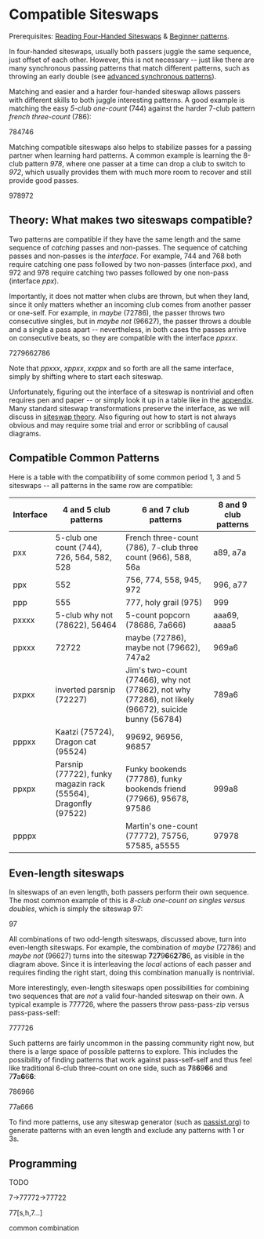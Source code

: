 # Compatible Siteswaps

Prerequisites: [Reading Four-Handed Siteswaps]() & [Beginner patterns]().

In four-handed siteswaps, usually both passers juggle the same sequence, just offset of each other. However, this is not necessary -- just like there are many synchronous passing patterns that match different patterns, such as throwing an early double (see [advanced synchronous patterns]()). 

Matching and easier and a harder four-handed siteswap allows passers with different skills to both juggle interesting patterns. A good example is matching the easy *5-club one-count* (744) against the harder 7-club pattern *french three-count* (786):

<siteswap>784746</siteswap>

Matching compatible siteswaps also helps to stabilize passes for a passing partner when learning hard patterns. A common example is learning the 8-club pattern *978*, where one passer at a time can drop a club to switch to *972*, which usually provides them with much more room to recover and still provide good passes. 

<siteswap>978972</siteswap>

## Theory: What makes two siteswaps compatible?

Two patterns are compatible if they have the same length and the same sequence of *catching* passes and non-passes. The sequence of catching passes and non-passes is the *interface*. For example, 744 and 768 both require catching one pass followed by two non-passes (interface *pxx*), and 972 and 978 require catching two passes followed by one non-pass (interface *ppx*). 

Importantly, it does not matter when clubs are thrown, but when they land, since it only matters whether an incoming club comes from another passer or one-self. For example, in *maybe* (72786), the passer throws two consecutive singles, but in *maybe not* (96627), the passer throws a double and a single a pass apart -- nevertheless, in both cases the passes arrive on consecutive beats, so they are compatible with the interface *ppxxx*.

<siteswap>7279662786</siteswap>

Note that *ppxxx*, *xppxx*, *xxppx* and so forth are all the same interface, simply by shifting where to start each siteswap.

Unfortunately, figuring out the interface of a siteswap is nontrivial and often requires pen and paper -- or simply look it up in a table like in the [appendix](). Many standard siteswap transformations preserve the interface, as we will discuss in [siteswap theory](). Also figuring out how to start is not always obvious and may require some trial and error or scribbling of causal diagrams.

## Compatible Common Patterns

Here is a table with the compatibility of some common period 1, 3 and 5 siteswaps -- all patterns in the same row are compatible:

| Interface | 4 and 5 club patterns                                        | 6 and 7 club patterns                                        | 8 and 9 club patterns |
| --------- | ------------------------------------------------------------ | ------------------------------------------------------------ | --------------------- |
| pxx       | 5-club one count (744), 726, 564, 582, 528                   | French three-count (786), 7-club three count (966), 588, 56a | a89, a7a              |
| ppx       | 552                                                          | 756, 774, 558, 945, 972                                      | 996, a77              |
| ppp       | 555                                                          | 777, holy grail (975)                                        | 999                   |
| pxxxx     | 5-club why not (78622), 56464                                | 5-count popcorn (78686, 7a666)                               | aaa69, aaaa5          |
| ppxxx     | 72722                                                        | maybe (72786), maybe not (79662), 747a2                      | 969a6                 |
| pxpxx     | inverted parsnip (72227)                                     | Jim's two-count (77466), why not (77862), not why (77286), not likely (96672), suicide bunny (56784) | 789a6                 |
| pppxx     | Kaatzi (75724), Dragon cat (95524)                           | 99692, 96956, 96857                                          |                       |
| ppxpx     | Parsnip (77722), funky magazin rack (55564), Dragonfly (97522) | Funky bookends (77786), funky bookends friend (77966), 95678, 97586 | 999a8                 |
| ppppx     |                                                              | Martin's one-count (77772), 75756, 57585, a5555              | 97978                 |

## Even-length siteswaps

In siteswaps of an even length, both passers perform their own sequence. The most common example of this is *8-club one-count on singles versus doubles*, which is simply the siteswap 97:

<siteswap style='{"iterations": 6, "startingJuggler": 1}'>97</siteswap>

All combinations of two odd-length siteswaps, discussed above, turn into even-length siteswaps. For example, the combination of *maybe* (72786) and *maybe not* (96627) turns into the siteswap **7**2**7**9**6**6**2**7**8**6, as visible in the diagram above. Since it is interleaving the *local* actions of each passer and requires finding the right start, doing this combination manually is nontrivial.

More interestingly, even-length siteswaps open possibilities for combining two sequences that are *not* a valid four-handed siteswap on their own. A typical example is 777726, where the passers throw pass-pass-zip versus pass-pass-self:

<siteswap>777726</siteswap>

Such patterns are fairly uncommon in the passing community right now, but there is a large space of possible patterns to explore. This includes the possibility of finding patterns that work against pass-self-self and thus feel like traditional 6-club three-count on one side, such as **7**8**6**9**6**6 and 7**7**a**6**6**6**: 

<siteswap>786966</siteswap>

<siteswap>77a666</siteswap>

To find more patterns, use any siteswap generator (such as [passist.org](https://passist.org/siteswap-generator)) to generate patterns with an even length and exclude any patterns with 1 or 3s. 

## Programming

TODO

7->77772->77722

77[s,h,7...]

common combination